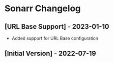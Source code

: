 # Sonarr Changelog

## [URL Base Support] - 2023-01-10

- Added support for URL Base configuration

## [Initial Version] - 2022-07-19
